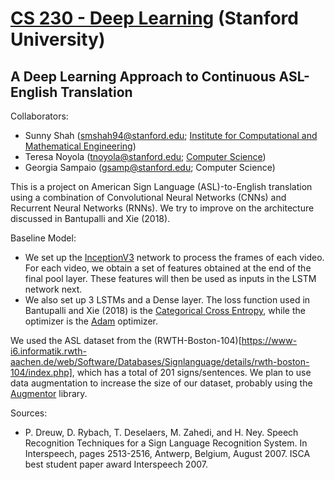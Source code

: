 # [CS 230 - Deep Learning](https://cs230.stanford.edu/) (Stanford University)
## A Deep Learning Approach to Continuous ASL-English Translation
Collaborators:
- Sunny Shah (smshah94@stanford.edu; [Institute for Computational and Mathematical Engineering](https://icme.stanford.edu/))
- Teresa Noyola (tnoyola@stanford.edu; [Computer Science](https://cs.stanford.edu/))
- Georgia Sampaio (gsamp@stanford.edu; Computer Science)

This is a project on American Sign Language (ASL)-to-English translation using a combination of Convolutional Neural Networks (CNNs) and Recurrent Neural Networks (RNNs). We try to improve on the architecture discussed in Bantupalli and Xie (2018). 

Baseline Model:
- We set up the [InceptionV3](https://arxiv.org/abs/1512.00567) network to process the frames of each video. For each video, we obtain a set of features obtained at the end of the final pool layer. These features will then be used as inputs in the LSTM network next.
- We also set up 3 LSTMs and a Dense layer. The loss function used in Bantupalli and Xie (2018) is the [Categorical Cross Entropy](https://www.tensorflow.org/api_docs/python/tf/keras/losses/CategoricalCrossentropy), while the optimizer is the [Adam](https://arxiv.org/pdf/1412.6980.pdf) optimizer.

We used the ASL dataset from the (RWTH-Boston-104)[https://www-i6.informatik.rwth-aachen.de/web/Software/Databases/Signlanguage/details/rwth-boston-104/index.php], which has a total of 201 signs/sentences. We plan to use data augmentation to increase the size of our dataset, probably using the [Augmentor](https://augmentor.readthedocs.io/en/master/) library.



Sources:
- P. Dreuw, D. Rybach, T. Deselaers, M. Zahedi, and H. Ney. Speech Recognition Techniques for a Sign Language Recognition System. In Interspeech, pages 2513-2516, Antwerp, Belgium, August 2007. ISCA best student paper award Interspeech 2007.